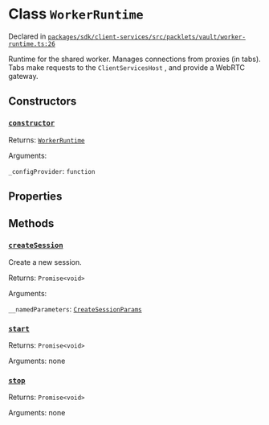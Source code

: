 # Class `WorkerRuntime`
Declared in [`packages/sdk/client-services/src/packlets/vault/worker-runtime.ts:26`](https://github.com/dxos/protocols/blob/main/packages/sdk/client-services/src/packlets/vault/worker-runtime.ts#L26)


Runtime for the shared worker.
Manages connections from proxies (in tabs).
Tabs make requests to the  `ClientServicesHost` , and provide a WebRTC gateway.

## Constructors
### [`constructor`](https://github.com/dxos/protocols/blob/main/packages/sdk/client-services/src/packlets/vault/worker-runtime.ts#L35)


Returns: [`WorkerRuntime`](/api/@dxos/client-services/classes/WorkerRuntime)

Arguments: 

`_configProvider`: `function`

## Properties


## Methods
### [`createSession`](https://github.com/dxos/protocols/blob/main/packages/sdk/client-services/src/packlets/vault/worker-runtime.ts#L65)


Create a new session.

Returns: `Promise<void>`

Arguments: 

`__namedParameters`: [`CreateSessionParams`](/api/@dxos/client-services/types/CreateSessionParams)
### [`start`](https://github.com/dxos/protocols/blob/main/packages/sdk/client-services/src/packlets/vault/worker-runtime.ts#L39)


Returns: `Promise<void>`

Arguments: none
### [`stop`](https://github.com/dxos/protocols/blob/main/packages/sdk/client-services/src/packlets/vault/worker-runtime.ts#L57)


Returns: `Promise<void>`

Arguments: none